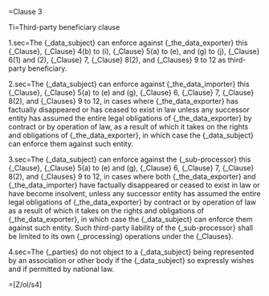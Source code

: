 =Clause 3

Ti=Third-party beneficiary clause

1.sec=The {_data_subject} can enforce against {_the_data_exporter} this {_Clause}, {_Clause} 4(b) to (i), {_Clause} 5(a) to (e), and (g) to (j), {_Clause} 6(1) and (2), {_Clause} 7, {_Clause} 8(2), and {_Clauses} 9 to 12 as third-party beneficiary.

2.sec=The {_data_subject} can enforce against {_the_data_importer} this {_Clause}, {_Clause} 5(a) to (e) and (g), {_Clause} 6, {_Clause} 7, {_Clause} 8(2), and {_Clauses} 9 to 12, in cases where {_the_data_exporter} has factually disappeared or has ceased to exist in law unless any successor entity has assumed the entire legal obligations of {_the_data_exporter} by contract or by operation of law, as a result of which it takes on the rights and obligations of {_the_data_exporter}, in which case the {_data_subject} can enforce them against such entity.

3.sec=The {_data_subject} can enforce against the {_sub-processor} this {_Clause}, {_Clause} 5(a) to (e) and (g), {_Clause} 6, {_Clause} 7, {_Clause} 8(2), and {_Clauses} 9 to 12, in cases where both {_the_data_exporter} and {_the_data_importer} have factually disappeared or ceased to exist in law or have become insolvent, unless any successor entity has assumed the entire legal obligations of {_the_data_exporter} by contract or by operation of law as a result of which it takes on the rights and obligations of {_the_data_exporter}, in which case the {_data_subject} can enforce them against such entity. Such third-party liability of the {_sub-processor} shall be limited to its own {_processing} operations under the {_Clauses}.

4.sec=The {_parties} do not object to a {_data_subject} being represented by an association or other body if the {_data_subject} so expressly wishes and if permitted by national law.

=[Z/ol/s4]
